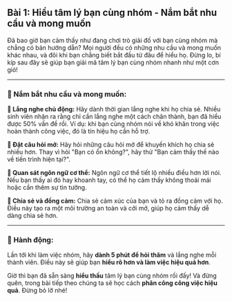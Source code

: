 ## Bài 1: Hiểu tâm lý bạn cùng nhóm - Nắm bắt nhu cầu và mong muốn

Đã bao giờ bạn cảm thấy như đang chơi trò giải đố với bạn cùng nhóm mà chẳng có bản hướng dẫn? Mọi người đều có những nhu cầu và mong muốn khác nhau, và đôi khi bạn chẳng biết bắt đầu từ đâu để hiểu họ. Đừng lo, bí kíp sau đây sẽ giúp bạn giải mã tâm lý bạn cùng nhóm nhanh như một cơn gió!

---

### 📌 Nắm bắt nhu cầu và mong muốn:

**🔹 Lắng nghe chủ động:**
Hãy dành thời gian lắng nghe khi họ chia sẻ. Nhiều sinh viên nhận ra rằng chỉ cần lắng nghe một cách chân thành, bạn đã hiểu được 50% vấn đề rồi. Ví dụ: khi bạn cùng nhóm nói về khó khăn trong việc hoàn thành công việc, đó là tín hiệu họ cần hỗ trợ.

**🔹 Đặt câu hỏi mở:**
Hãy hỏi những câu hỏi mở để khuyến khích họ chia sẻ nhiều hơn. Thay vì hỏi "Bạn có ổn không?", hãy thử "Bạn cảm thấy thế nào về tiến trình hiện tại?".

**🔹 Quan sát ngôn ngữ cơ thể:**
Ngôn ngữ cơ thể tiết lộ nhiều điều hơn lời nói. Nếu bạn thấy ai đó hay khoanh tay, có thể họ cảm thấy không thoải mái hoặc cần thêm sự tin tưởng.

**🔹 Chia sẻ và đồng cảm:**
Chia sẻ cảm xúc của bạn và tỏ ra đồng cảm với họ. Điều này tạo ra một môi trường an toàn và cởi mở, giúp họ cảm thấy dễ dàng chia sẻ hơn.

---

### 🚀 Hành động:

Lần tới khi làm việc nhóm, hãy **dành 5 phút để hỏi thăm** và lắng nghe mỗi thành viên. Điều này sẽ giúp bạn **hiểu rõ hơn và làm việc hiệu quả hơn**.

Giờ thì bạn đã sẵn sàng **hiểu thấu** tâm lý bạn cùng nhóm rồi đấy! Và đừng quên, trong bài tiếp theo chúng ta sẽ học cách **phân công công việc hiệu quả**. Đừng bỏ lỡ nhé!
